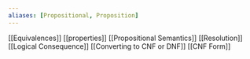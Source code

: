 ```yaml
---
aliases: [Propositional, Proposition]
---
```


[[Equivalences]]
[[properties]]
[[Propositional Semantics]]
[[Resolution]]
[[Logical Consequence]]
[[Converting to CNF or DNF]]
[[CNF Form]]


